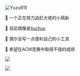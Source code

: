 <p align="left"> <img src="https://komarev.com/ghpvc/?username=Yuzu815" alt="Yuzu815" /> </p>

👋 一个正在努力追赶大佬的小萌新

🌱 目前偶像是[liuchuo](https://liuchuo.net)

💬 偶尔会写一点便利自己的小工具

🔭 希望在ACM竞赛中取得不错的成绩


![](https://github-readme-stats.vercel.app/api/top-langs/?username=Yuzu815&layout=compact)

![](https://github-readme-stats.vercel.app/api?username=Yuzu815)
